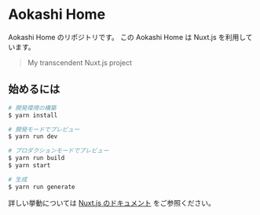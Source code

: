 # Aokashi Home
Aokashi Home のリポジトリです。
この Aokashi Home は Nuxt.js を利用しています。

> My transcendent Nuxt.js project

## 始めるには

``` bash
# 開発環境の構築
$ yarn install

# 開発モードでプレビュー
$ yarn run dev

# プロダクションモードでプレビュー
$ yarn run build
$ yarn start

# 生成
$ yarn run generate
```

詳しい挙動については [Nuxt.js のドキュメント](https://nuxtjs.org) をご参照ください。

